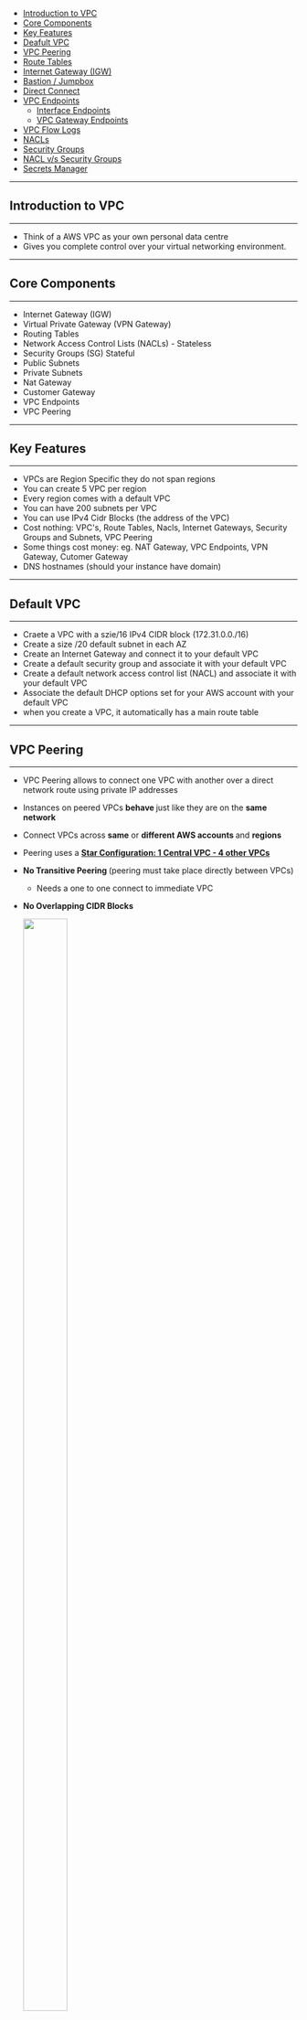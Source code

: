 - [Introduction to VPC](#introduction-to-vpc)
- [Core Components](#core-components)
- [Key Features](#key-features)
- [Deafult VPC](#default-vpc)
- [VPC Peering](#vpc-peering)
- [Route Tables](#route-tables)
- [Internet Gateway (IGW)](#internet-gateway-igw)
- [Bastion / Jumpbox](#bastion-jumpbox)
- [Direct Connect](#direct-connect)
- [VPC Endpoints](#vpc-endpoints)
    - [Interface Endpoints](#interface-endpoints)
    - [VPC Gateway Endpoints](#vpc-gateway-endpoints)
- [VPC Flow Logs](#vpc-flow-logs)
- [NACLs](#nacls)
- [Security Groups](#security-groups)
- [NACL v/s Security Groups](#nacl-vs-security-groups)
- [Secrets Manager](#secrets-manager)

---
## Introduction to VPC
---
- Think of a AWS VPC as your own personal data centre
- Gives you complete control over your virtual networking environment.

---
## Core Components
---
- Internet Gateway (IGW)
- Virtual Private Gateway (VPN Gateway)
- Routing Tables 
- Network Access Control Lists (NACLs) - Stateless
- Security Groups (SG) Stateful
- Public Subnets
- Private Subnets 
- Nat Gateway
- Customer Gateway
- VPC Endpoints
- VPC Peering

---
## Key Features
---
- VPCs are Region Specific they do not span regions 
- You can create 5 VPC per region
- Every region comes with a default VPC
- You can have 200 subnets per VPC
- You can use IPv4 Cidr Blocks (the address of the VPC)
- Cost nothing: VPC's, Route Tables, Nacls, Internet Gateways, Security Groups and Subnets, VPC Peering
- Some things cost money: eg. NAT Gateway, VPC Endpoints, VPN Gateway, Cutomer Gateway
- DNS hostnames (should your instance have domain)

---
## Default VPC
---
- Craete a VPC with a szie/16 IPv4 CIDR block (172.31.0.0./16)
- Create a size /20 default subnet in each AZ
- Create an Internet Gateway and connect it to your default VPC 
- Create a default security  group and associate it with your default VPC 
- Create a default network access control list (NACL) and associate it with your default VPC
- Associate the default DHCP options set for your AWS account with your default VPC
- when you create a VPC, it automatically has a main route table

---
## VPC Peering
---
- VPC  Peering allows to connect one VPC with another over a direct network route using private IP addresses
- Instances on peered VPCs <b> behave </b> just like they are on the <b>same network</b>
- Connect VPCs across <b>same</b> or <b> different AWS accounts </b> and <b> regions </b>
- Peering uses a <u> <b> Star Configuration: 1 Central VPC - 4 other VPCs</b></u>
- <b> No Transitive Peering </b> (peering must take place directly between VPCs)
    - Needs a one to one connect to immediate VPC
- <b> No Overlapping CIDR Blocks </b>

    <img src="../images/VPC/vpc-peering.jpg" width="40%" height="70%"/>

---
## Route Tables 
---
- Route Tables are used to determine where network traffic is directed 
- Each subnet in your VPC must be associated with a route table
- A subnet can only be associated with one route table at a time, but you can associate multiple subnets with the same route table

    <img src="../images/VPC/route-table.jpg" width="40%" height="70%"/>

---
## Internet Gateway (IGW)
---
- The Internet Gateway allows your VPC access to the Internet 
- IGW does two things:
    1. Provide a target in your VPC route tables for internet-routable traffic 
    2. Perform network address translation (NAT) for instances that have been assigned public IPv4 addresses

- To route out to the internet you need to add in your route tables you need to add a route 
- To the internet gateway and set the Destination to be 0.0.0.0/0

    <img src="../images/VPC/internet-gateway.jpg" width="60%" height="70%"/>

---
## Bastion / Jumpbox
---
- Bastions are EC2 instances which are security harden.
- They are designed to help you gain access to your EC2 instances via SSH or RCP that are in a <b> <u> private subnet</u> </b>
- They are also known as Jump boxes because you are jumping from one box to access another.
- <i><u> NAT Gateways/Instances </u> </i> are only intended for EC2 instances to gain outbound access to the internet for things such as security updates .
- NATs cannot/should not be used as Bastions 
- System Manager's <b> Sessions Manager </b> replaces the need for Bastions

    <img src="../images/VPC/bastion.jpg" width="50%" height="40%"/>

---
## Direct Connect 
---
- AWS Direct Connect is the AWS Solution for establishing dedicated netwrok connections from on-premises locations to AWS
- Very fast network lower Bandwidth 50M-500M or Higher bandwidth 1GB or 10GB

- Helps reduce network costs and increase bandwidth throughput (great for high traffic networks)
- Provides a more consistent network experience than a typical internet based connection(reliable and secure)

    <img src="../images/VPC/direct-connect.jpg" width="50%" height="40%"/>

---
## VPC Endpoints
---
- { <b> Think of a secret tunnel where you don't have tp leave the AWS network</b>}
- VPC Endpoints allow you to privately connect your VPC to toher AWS services, and VPC endpoint services 
- There are two types of VPC Endpoints
    1. Interface endpoints
    2. Gateway Endpoints
- Eliminates the need for an <b> <u>Internet Gateway, NAT device, VPN connection or AWS Direct Connect </u></b> connections 
- Instances in the VPC <u> do not require a public IP address </u> to communicate with service resources
- Traffic between your VPC and other services <u> does not leave the AWS network</u>
- <b> Horizontally scaled,redundant and highly available </b> VPC component
- Allows secure communication between instances and services <b> without adding avilability risks or bandwidth constraints </b> on your traffic
    
    <img src="../images/VPC/vpc-endpoints.jpg" width="50%" height="40%"/>

---
## Interface Endpoints
---
- Interface Endpoints are ELastic Network Interfaces (ENI) with a private IP address. They serve as an entry point for traffic going to a supported service 
    - Interface Endpoints are powered by AWS PrivateLink
    - Access services hosted on AWS easily and securely by keeping your network traffic within the AWS network
        - ~$7.5/mo
            -  Pricing per VPC endpoint per AZ ($/hour) 0.01
            - Pricing per GB data processed ($) 0.01 
- Interface Endpoints support the following AWS services 
    - API GATeway
    - CloudFormation
    - CloudWatch
    - Kinesis 
    - SageMaker
    - CodeBuild
    - AWS COnfig 
    - EC2 API 
    - ELB API
    - AWS KMS
    - Secrets Manager
    - Security Token Service
    - Service Catalog
    - SNS
    -SQS
    - Systems Manager
    - Marketplace Partner Services 
    - Endpoint Services in other AWS accounts

---
## VPC Gateway Endpoints
---
- A Gateway Endpoint is a gateway that is a target for a specific route in your route table, used for traffic destined for a supported AWS service.
- To create a Gateway Endpoint, you must specify the VPC in which you want to create the endpoint, and the service to which you want to establish the connection
- AWS Gateway Endpoint currently supports 2 services 
    - Amazon S3
    - DynamoDB

---
## VPC Flow Logs 
---
- <b> VPC FLow Logs </b> allow you to capture <b> IP Traffic information </b> in-and-out of Network Interfaces withinn your VPC
- Network Interfaces within your VPC 
- Flow Logs can be created for 
    1. VPC
    2. Subnets 
    3. Network Interface 
- All log data is stored using Amazon <b> Cloudwatch Logs </b>
- After a Flow Log is created it can be viewed in details within CloudWatch Logs 


- [version][account-id][interface-id][srcaddr][dstaddr][srcport][destport][protocol][packets][bytes][start][end][action][log-status]
- 2 123456789010 eni-abc123de 172.31.16.139 172.31.16.21 20641 22 6 20 4249 1418530010 1418530070 ACCEPT OK
    - <b> Version </b> The VPC flow logs version 
    - <b> account- id </b> The AWS account ID for the flow log 
    - <b> interface-id </b> The ID of the network interface for which the traffic is recorded 
    - <b> srcaddr </b> The source IPv4 or Ipv6 address. The IPv4 address of the netwrok interface is always its private Ipv4 address 
    - <b> dstaddr </b> The destination IPv4 or Ipv6 address. The IPv4 address of the netwrok interface is always its private IPv4 address
    - <b> srcport </b> The source port of the traffic
    - <b> dstport </b> The destination port of the traffic 
    - <b> protocol </b> The IANA protocol number of the traffic. For more information, see assigned Internet  Protocol Numbers.
    - <b> Packets </b> The number of packets transferred during the capture window
    - <b> Bytes </b> The number of bytes transferred during the capture window
    - <b> start </b> The time, in Unix Seconds of the start of the capture window
    - <b> end </b> The time, in Unix seconds, of the end of the capture window
    - <b> action </b> The action associated with the traffic
        - ACCEPT: The recorded traffic was permitted by the security groups or network ACls
        - REJECT: The recorded traffic was not permitted by the security groups or network ACls
    - <b> log-status </b> The logging status of the flow log
        - OK: Data is logging normally to the chosen destinations
        - NODATA: There was no network traffic to or from the network interface during the capture window
        - SKIPDATA: SOme flow log records were skipped during the capture window. This may be because of an internal capacity constraint or an internal error

---
## NACLs
---
- Network Access Control List (NACLs)
- An (optional) layer of Security that acts as a  <b><u>firewall for controlling traffic in and out of subnet(s) </u></b>.
- NACLs acts as a virtual firewall at the subnet level
- VPCs automatically get a default NACL
- Subnets are associated with NACLs. Subnets can only belong to a single NACL
- Each NACL contains a set of rules that can allow or deny traffic into (inbound) and out of (outbound)
- Rule # determines the order of evaluation. From lowest to highest. The highest rule # can be 32766 and its recommended to work in 10 or 100 increments.
- You can allow or deny traffic. You could block a single IP address (You can't do this without Security Groups)
- <b> Use Case </b>
    - We determine there is a malicious actor at a specific IP address is trying to access our instances so we block their IP
    - We never need to SSH into instances so we add a DENY for these subnets. This is just an additional measure in case our security groups SSH port was left open .

        <img src="../images/VPC/nacl-usecase.jpg" width="50%" height="40%"/>

---
## Security Groups
---
- <b> Security Groups </b> 
    - A virtual <b> firewall </b> that controls the traffic to and from EC2 Instances
- Security Groups are associated with Ec2 instances 
- Each Security Group contains a set of rules that filter traffic coming into (inbound) and out of (outbound) Ec2 instances.
- There are no 'Deny' rules. All traffic is blocked by default unless a rule specifically allows it.
- Multiple Instances across multiple subnets can belong to a Security Group.

    <img src="../images/VPC/security-groups.jpg" width="50%" height="40%"/>

- Use Case:
    - You can specify the source to be an IP range or a specific ip (/32 is a specific IP address)
    - You can specify the source to be another security group
    - An instance can belong to multiple Security Groups, and rules are permissive (instead of restrictive) Meaning if you have one  Security group which has no allow and you add an allow to another than it will allow.
- Limits:
    - You can have upto 10,000 Security Groups in a Region (deafult is 2,500)
    - You can have 60 inbound rules and 60 outbound rules per security Group
    -16 Security Groups per Elastic Network Interface (ENI) (default is 5)

---
## NACL v/s Security Groups
---

<img src="../images/VPC/nacl_security_groups.png" width="77%" height="40%"/>

---
## Secrets Manager 
---

- Helps to <u> <i> manage, retrieve and rotate database credentials, application credentials, OAuth tokens, API keys and other secrets throughout their lifecycles 
</u></i>
- Helps to <u> improve security posture </u>, because you no longer need hard-coded credentials in application source code.
    - Storing the credentials in Secrets Manager helps avoid possible compromise by anyone who can inspect the application or the components. 
    - Replace hard-coded credentials with a runtime call to the Secrets Manager service to retrieve credentials with a runtime call to the Secrets Manager service to retrieve credentials dynamically when you need them. 
-